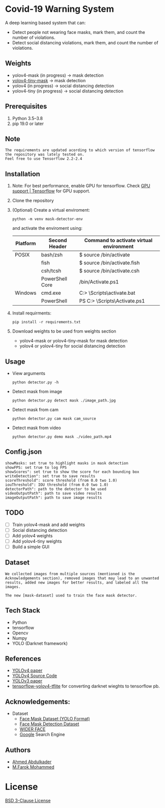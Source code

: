 # Covid-19 Warning System

A deep learning based system that can:  
* Detect people not wearing face masks, mark them, and count the number of violations. 
* Detect social distancing violations, mark them, and count the number of violations.

## Weights
* yolov4-mask (in progress) -> mask detection
* [yolov4-tiny-mask] -> mask detection
* yolov4 (in progress) -> social distancing detection
* yolov4-tiny (in progress) -> social distancing detection

## Prerequisites
 1. Python 3.5–3.8
 2. pip 19.0 or later
   
## Note
    The requirements are updated acording to which version of tensorflow the repository was lately tested on.
    Feel free to use Tensorflow 2.2-2.4


## Installation
1. Note: For best performance, enable GPU for tensorflow. Check [GPU support | Tensorflow] for GPU support.

1. Clone the repository 

2. (Optional) Create a virtual enviroment:
    ```shell
    python -m venv mask-detector-env
    ```
    and activate the enviroment using:

    Platform | Second Header | Command to activate virtual environment
    ------------ | ------------- | -------------
    POSIX | bash/zsh | $ source <venv>/bin/activate
    || fish | $ source <venv>/bin/activate.fish
    || csh/tcsh | $ source <venv>/bin/activate.csh
    || PowerShell Core |  <venv>/bin/Activate.ps1
    Windows | cmd.exe | C:\> <venv>\Scripts\activate.bat
    || PowerShell | PS C:\> <venv>\Scripts\Activate.ps1

3. Install requirments:

    ```shell
    pip install -r requirements.txt
    ```

4. Download weights to be used from weights section
   * yolov4-mask or yolov4-tiny-mask for mask detection
   * yolov4 or yolov4-tiny for social distancing detection 

## Usage
* View arguments
    ```shell
    python detector.py -h
    ```
* Detect mask from image
     ```shell
    python detector.py detect mask ./image_path.jpg
    ```
* Detect mask from cam
     ```shell
    python detector.py cam mask cam_source
    ```
* Detect mask from video
     ```shell
    python detector.py demo mask ./video_path.mp4
    ```
<!-- * Detect social distancing from video
     ```shell
    python detector.py detect mask ./image_path.jpg
    ``` -->
## Config.json
    showMasks: set true to highlight masks in mask detection
    showFPS: set true to log FPS
    showScores": set true to show the score for each bounding box
    writeDetection": set true to save results
    scoreThreshold": score threshold (from 0.0 two 1.0)
    iouThreshold": IOU threshold (from 0.0 two 1.0)
    detectorPath": path to the detector to be used 
    videoOutputPath": path to save video results
    imageOutputPath": path to save image results

## TODO

* [ ] Train yolov4-mask and add weights
* [ ] Social distancing detection
* [ ] Add yolov4 weights
* [ ] Add yolov4-tiny weights
* [ ] Build a simple GUI

## Dataset
    We collected images from multiple sources (mentioned is the Acknowledgements section), removed images that may lead to an unwanted results, added new images for better results, and labeled all the images.

    The new [mask-dataset] used to train the face mask detector.

## Tech Stack
* Python
* tensorflow
* Opencv
* Numpy
* YOLO (Darknet framework)

## References
* [YOLOv4 paper]
* [YOLOv4 Source Code]
* [YOLOv3 paper]
* [tensorflow-yolov4-tflite] for converting darknet wieghts to tensorflow pb.

## Acknowledgements:
* Dataset
  * [Face Mask Dataset (YOLO Format)]
  * [Face Mask Detection Dataset]
  * [WIDER FACE]
  * [Google] Search Engine

## Authors
* [Ahmed Abdulkader]
* [M.Farok Mohammed]

# License
[BSD 3-Clause License]

<!-- Links -->
[YOLOv4 paper]: <https://arxiv.org/abs/2004.10934>
[YOLOv4 Source Code]: <https://github.com/AlexeyAB/darknet>
[YOLOv3 paper]: <https://arxiv.org/abs/1804.02767>
[tensorflow-yolov4-tflite]: <https://github.com/hunglc007/tensorflow-yolov4-tflite>
[GPU support | Tensorflow]: <https://www.tensorflow.org/install/gpu>
[Face Mask Dataset (YOLO Format)]: <https://www.kaggle.com/aditya276/face-mask-dataset-yolo-format>
[Face Mask Detection Dataset]: <https://www.kaggle.com/wobotintelligence/face-mask-detection-dataset>
[WIDER FACE]: <http://shuoyang1213.me/WIDERFACE/>
[Google]: <https://www.google.com/>
[yolov4-mask]: <>
[yolov4-tiny-mask]: <https://drive.google.com/uc?export=download&id=1Rw5CCOxRK52-nFLWKKBAxvKeniJxOr7z>
[yolov4]: <>
[yolov4-tiny]: <>
[BSD 3-Clause License]: <https://github.com/parot-99/Covid-19-Warning-System/blob/master/LICENSE>
[mask-dataset]: <https://drive.google.com/uc?export=download&id=1z4xdhhTcGHx3bDmbdc2dc-MffZKZSNdd>
[Ahmed Abdulkader]: <https://github.com/parot-99>
[M.Farok Mohammed]: <https://github.com/farok-amo>

